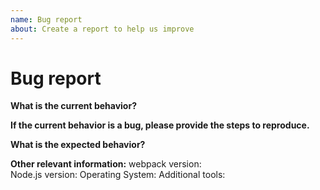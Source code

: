 ```yaml
---
name: Bug report
about: Create a report to help us improve
---
```


<!-- Please don't delete this template because we'll close your issue -->
<!-- Before creating an issue please make sure you are using the latest version of webpack. -->

# Bug report

<!-- Please ask questions on StackOverflow or the webpack Gitter. -->
<!-- https://stackoverflow.com/questions/ask?tags=webpack -->
<!-- https://gitter.im/webpack/webpack -->
<!-- Issues which contain questions or support requests will be closed. -->

**What is the current behavior?**


**If the current behavior is a bug, please provide the steps to reproduce.**


<!-- A great way to do this is to provide your configuration via a GitHub repository -->
<!-- The most helpful is a minimal reproduction with instructions on how to reproduce -->
<!-- Repositories with too many files or large `webpack.config.js` files are not suitable -->
<!-- Please only add small code snippets directly into this issue -->
<!-- https://gist.github.com is a good place for longer code snippets -->
<!-- If your issue is caused by a plugin or loader, please create an issue on the loader/plugin repository instead -->

**What is the expected behavior?**


<!-- "It should work" is not a helpful explanation -->
<!-- Explain exactly how it should behave -->

**Other relevant information:**
webpack version:  
Node.js version: 
Operating System: 
Additional tools:

